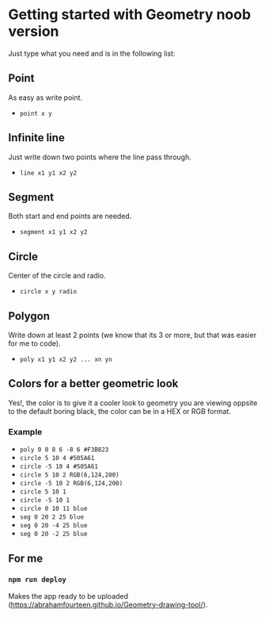 # Getting started with Geometry noob version

Just type what you need and is in the following list:

## Point
As easy as write point. 
- `point x y`

## Infinite line 
Just write down two points where the line pass through. 
- `line x1 y1 x2 y2`

## Segment
Both start and end points are needed.
- `segment x1 y1 x2 y2`

## Circle
Center of the circle and radio.
- `circle x y radio`

## Polygon
Write down at least 2 points (we know that its 3 or more, but that was easier for me to code).
- `poly x1 y1 x2 y2 ... xn yn`

## Colors for a better geometric look
Yes!, the color is to give it a cooler look to geometry you are viewing oppsite to the default boring black, the color can be in a HEX or RGB format.

### Example
- `poly 0 0 8 6 -8 6 #F3B823`
- `circle 5 10 4 #505A61`
- `circle -5 10 4 #505A61`
- `circle 5 10 2 RGB(6,124,200)`
- `circle -5 10 2 RGB(6,124,200)`
- `circle 5 10 1`
- `circle -5 10 1`
- `circle 0 10 11 blue`
- `seg 0 20 2 25 blue`
- `seg 0 20 -4 25 blue`
- `seg 0 20 -2 25 blue`

## For me
### `npm run deploy`

Makes the app ready to be uploaded (https://abrahamfourteen.github.io/Geometry-drawing-tool/).
